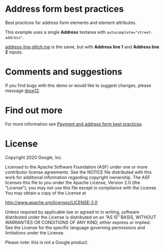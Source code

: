 # Address form best practices

Best practices for address form elements and element attributes.


This example uses a single **Address** textarea with `autocomplete="street-address"`. 

[address-line.glitch.me](https://address-line.glitch.me) is the same, but with 
**Address line 1** and **Address line 2** inputs.



# Comments and suggestions

If you find bugs with this demo or would like to suggest changes, please message [@sw12](https//twitter.com/sw12).


# Find out more

For more information see [Payment and address form best practices](https://web.dev/payment-and-address-form-best-practices).


# License

Copyright 2020 Google, Inc.

Licensed to the Apache Software Foundation (ASF) under one or more contributor license agreements. See the NOTICE file distributed with this work for additional information regarding copyright ownership. The ASF licenses this file to you under the Apache License, Version 2.0 (the “License”); you may not use this file except in compliance with the License. You may obtain a copy of the License at

http://www.apache.org/licenses/LICENSE-2.0

Unless required by applicable law or agreed to in writing, software distributed under the License is distributed on an “AS IS” BASIS, WITHOUT WARRANTIES OR CONDITIONS OF ANY KIND, either express or implied. See the License for the specific language governing permissions and limitations under the License.

Please note: this is not a Google product.
